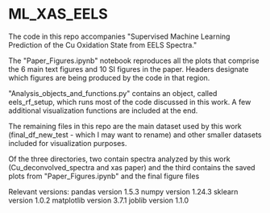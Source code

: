 # ML_XAS_EELS


The code in this repo accompanies "Supervised Machine Learning Prediction of the Cu Oxidation State from EELS Spectra." 

The "Paper_Figures.ipynb" notebook reproduces all the plots that comprise the 6 main text figures and 10 SI figures in the paper. Headers designate which figures are being produced by the code in that region.

"Analysis_objects_and_functions.py" contains an object, called eels_rf_setup, which runs most of the code discussed in this work. A few additional visualization functions are included at the end. 

The remaining files in this repo are the main dataset used by this work (final_df_new_test - which I may want to rename) and other smaller datasets included for visualization purposes. 

Of the three directories, two contain spectra analyzed by this work (Cu_deconvolved_spectra and xas paper) and the third contains the saved plots from "Paper_Figures.ipynb" and the final figure files 

Relevant versions: 
pandas version 1.5.3
numpy version 1.24.3
sklearn version 1.0.2
matplotlib version 3.7.1
joblib version 1.1.0